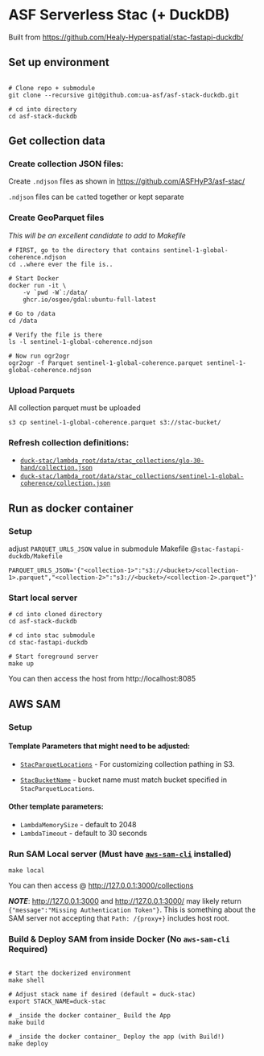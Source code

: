 # ASF Serverless Stac (+ DuckDB)

Built from https://github.com/Healy-Hyperspatial/stac-fastapi-duckdb/

## Set up environment

```shell

# Clone repo + submodule
git clone --recursive git@github.com:ua-asf/asf-stack-duckdb.git

# cd into directory
cd asf-stack-duckdb
```

## Get collection data

### Create collection JSON files:

Create `.ndjson` files as shown in https://github.com/ASFHyP3/asf-stac/

`.ndjson` files can be `cat`ted together or kept separate

### Create GeoParquet files

_This will be an excellent candidate to add to Makefile_

```shell
# FIRST, go to the directory that contains sentinel-1-global-coherence.ndjson
cd ..where ever the file is..

# Start Docker
docker run -it \
    -v `pwd -W`:/data/  
    ghcr.io/osgeo/gdal:ubuntu-full-latest 

# Go to /data
cd /data

# Verify the file is there
ls -l sentinel-1-global-coherence.ndjson

# Now run ogr2ogr
ogr2ogr -f Parquet sentinel-1-global-coherence.parquet sentinel-1-global-coherence.ndjson
```

### Upload Parquets

All collection parquet must be uploaded

```shell
s3 cp sentinel-1-global-coherence.parquet s3://stac-bucket/
```

### Refresh collection definitions:

* [`duck-stac/lambda_root/data/stac_collections/glo-30-hand/collection.json`](duck-stac/lambda_root/data/stac_collections/glo-30-hand/collection.json)
* [`duck-stac/lambda_root/data/stac_collections/sentinel-1-global-coherence/collection.json`](duck-stac/lambda_root/data/stac_collections/sentinel-1-global-coherence/collection.json)


## Run as docker container

### Setup

adjust `PARQUET_URLS_JSON` value in submodule Makefile @`stac-fastapi-duckdb/Makefile`

```
PARQUET_URLS_JSON='{"<collection-1>":"s3://<bucket>/<collection-1>.parquet","<collection-2>":"s3://<bucket>/<collection-2>.parquet"}'
```

### Start local server

```shell
# cd into cloned directory
cd asf-stack-duckdb

# cd into stac submodule 
cd stac-fastapi-duckdb

# Start foreground server
make up
```

You can then access the host from http://localhost:8085

## AWS SAM

### Setup 

#### Template Parameters that might need to be adjusted:

* [`StacParquetLocations`](duck-stac/template.yaml#L26) - For customizing 
collection pathing in S3.

* [`StacBucketName`](duck-stac/template.yaml#L38) - bucket name must match
bucket specified in `StacParquetLocations`.

#### Other template parameters:

*  `LambdaMemorySize` - default to 2048
*  `LambdaTimeout` - default to 30 seconds


### Run SAM Local server (Must have [`aws-sam-cli`](https://pypi.org/project/aws-sam-cli/) installed)

```shell
make local
```

You can then access @ http://127.0.0.1:3000/collections

***NOTE***: http://127.0.0.1:3000 and http://127.0.0.1:3000/ may likely 
return `{"message":"Missing Authentication Token"}`. This is something about 
the SAM server not accepting that `Path: /{proxy+}` includes host root.


### Build & Deploy SAM from inside Docker (No `aws-sam-cli` Required)

```shell

# Start the dockerized environment
make shell

# Adjust stack name if desired (default = duck-stac)
export STACK_NAME=duck-stac

# _inside the docker container_ Build the App
make build

# _inside the docker container_ Deploy the app (with Build!)
make deploy 
```
